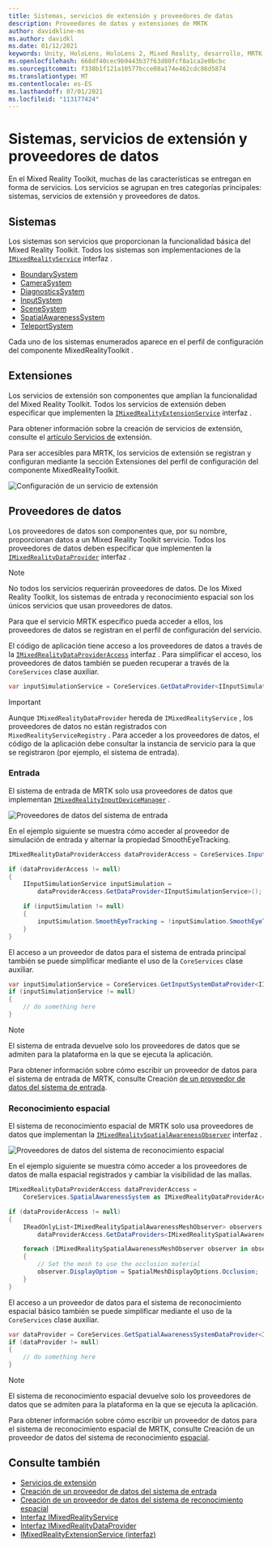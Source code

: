 ```yaml
---
title: Sistemas, servicios de extensión y proveedores de datos
description: Proveedores de datos y extensiones de MRTK
author: davidkline-ms
ms.author: davidkl
ms.date: 01/12/2021
keywords: Unity, HoloLens, HoloLens 2, Mixed Reality, desarrollo, MRTK, extensiones del sistema,
ms.openlocfilehash: 668df40cec9b9443b37f63d80fcf8a1ca2e0bcbc
ms.sourcegitcommit: f338b1f121a10577bcce08a174e462cdc86d5874
ms.translationtype: MT
ms.contentlocale: es-ES
ms.lasthandoff: 07/01/2021
ms.locfileid: "113177424"
---
```

# <a name="systems-extension-services-and-data-providers"></a>Sistemas, servicios de extensión y proveedores de datos

En el Mixed Reality Toolkit, muchas de las características se entregan en forma de servicios. Los servicios se agrupan en tres categorías principales: sistemas, servicios de extensión y proveedores de datos.

## <a name="systems"></a>Sistemas

Los sistemas son servicios que proporcionan la funcionalidad básica del Mixed Reality Toolkit. Todos los sistemas son implementaciones de la [`IMixedRealityService`](xref:Microsoft.MixedReality.Toolkit.IMixedRealityService) interfaz .

- [BoundarySystem](../features/boundary/boundary-system-getting-started.md)
- [CameraSystem](../features/camera-system/camera-system-overview.md)
- [DiagnosticsSystem](../features/diagnostics/diagnostics-system-getting-started.md)
- [InputSystem](../features/input/overview.md)
- [SceneSystem](../features/scene-system/scene-system-getting-started.md)
- [SpatialAwarenessSystem](../features/spatial-awareness/spatial-awareness-getting-started.md)
- [TeleportSystem](../features/teleport-system/teleport-system.md)

Cada uno de los sistemas enumerados aparece en el [](../features/profiles/profiles.md)perfil de configuración del componente MixedRealityToolkit .

## <a name="extensions"></a>Extensiones

Los servicios de extensión son componentes que amplían la funcionalidad del Mixed Reality Toolkit. Todos los servicios de extensión deben especificar que implementen la [`IMixedRealityExtensionService`](xref:Microsoft.MixedReality.Toolkit.IMixedRealityExtensionService) interfaz .

Para obtener información sobre la creación de servicios de extensión, consulte el [artículo Servicios de](../features/extensions/extension-services.md) extensión.

Para ser accesibles para MRTK, los servicios de extensión se registran y configuran mediante la sección Extensiones del perfil de configuración del componente MixedRealityToolkit.

![Configuración de un servicio de extensión](../features/images/profiles/ConfiguredExtensionService.png)

## <a name="data-providers"></a>Proveedores de datos

Los proveedores de datos son componentes que, por su nombre, proporcionan datos a un Mixed Reality Toolkit servicio. Todos los proveedores de datos deben especificar que implementen la [`IMixedRealityDataProvider`](xref:Microsoft.MixedReality.Toolkit.IMixedRealityDataProvider) interfaz .

> [!NOTE]
> No todos los servicios requerirán proveedores de datos. De los Mixed Reality Toolkit, los sistemas de entrada y reconocimiento espacial son los únicos servicios que usan proveedores de datos.

Para que el servicio MRTK específico pueda acceder a ellos, los proveedores de datos se registran en el perfil de configuración del servicio.

El código de aplicación tiene acceso a los proveedores de datos a través de la [`IMixedRealityDataProviderAccess`](xref:Microsoft.MixedReality.Toolkit.IMixedRealityDataProviderAccess) interfaz . Para simplificar el acceso, los proveedores de datos también se pueden recuperar a través de la `CoreServices` clase auxiliar.

```c#
var inputSimulationService = CoreServices.GetDataProvider<IInputSimulationService>(CoreServices.InputSystem);
```

> [!IMPORTANT]
> Aunque `IMixedRealityDataProvider` hereda de `IMixedRealityService` , los proveedores de datos no están registrados con `MixedRealityServiceRegistry` . Para acceder a los proveedores de datos, el código de la aplicación debe consultar la instancia de servicio para la que se registraron (por ejemplo, el sistema de entrada).

### <a name="input"></a>Entrada

El sistema de entrada de MRTK solo usa proveedores de datos que implementan [`IMixedRealityInputDeviceManager`](xref:Microsoft.MixedReality.Toolkit.Input.IMixedRealityInputDeviceManager) .

![Proveedores de datos del sistema de entrada](../features/images/input/RegisteredServiceProviders.PNG)

En el ejemplo siguiente se muestra cómo acceder al proveedor de simulación de entrada y alternar la propiedad SmoothEyeTracking.

```c#
IMixedRealityDataProviderAccess dataProviderAccess = CoreServices.InputSystem as IMixedRealityDataProviderAccess;

if (dataProviderAccess != null)
{
    IInputSimulationService inputSimulation =
        dataProviderAccess.GetDataProvider<IInputSimulationService>();

    if (inputSimulation != null)
    {
        inputSimulation.SmoothEyeTracking = !inputSimulation.SmoothEyeTracking;
    }
}
```

El acceso a un proveedor de datos para el sistema de entrada principal también se puede simplificar mediante el uso de la `CoreServices` clase auxiliar.

```c#
var inputSimulationService = CoreServices.GetInputSystemDataProvider<IInputSimulationService>();
if (inputSimulationService != null)
{
    // do something here
}
```

> [!NOTE]
> El sistema de entrada devuelve solo los proveedores de datos que se admiten para la plataforma en la que se ejecuta la aplicación.

Para obtener información sobre cómo escribir un proveedor de datos para el sistema de entrada de MRTK, consulte Creación [de un proveedor de datos del sistema de entrada](../features/input/create-data-provider.md).

### <a name="spatial-awareness"></a>Reconocimiento espacial

El sistema de reconocimiento espacial de MRTK solo usa proveedores de datos que implementan la [`IMixedRealitySpatialAwarenessObserver`](xref:Microsoft.MixedReality.Toolkit.SpatialAwareness.IMixedRealitySpatialAwarenessObserver) interfaz .

![Proveedores de datos del sistema de reconocimiento espacial](../features/images/spatial-awareness/SpatialAwarenessProfile.png)

En el ejemplo siguiente se muestra cómo acceder a los proveedores de datos de malla espacial registrados y cambiar la visibilidad de las mallas.

```c#
IMixedRealityDataProviderAccess dataProviderAccess =
    CoreServices.SpatialAwarenessSystem as IMixedRealityDataProviderAccess;

if (dataProviderAccess != null)
{
    IReadOnlyList<IMixedRealitySpatialAwarenessMeshObserver> observers =
        dataProviderAccess.GetDataProviders<IMixedRealitySpatialAwarenessMeshObserver>();

    foreach (IMixedRealitySpatialAwarenessMeshObserver observer in observers)
    {
        // Set the mesh to use the occlusion material
        observer.DisplayOption = SpatialMeshDisplayOptions.Occlusion;
    }
}
```

El acceso a un proveedor de datos para el sistema de reconocimiento espacial básico también se puede simplificar mediante el uso de la `CoreServices` clase auxiliar.

```c#
var dataProvider = CoreServices.GetSpatialAwarenessSystemDataProvider<IMixedRealitySpatialAwarenessMeshObserver>();
if (dataProvider != null)
{
    // do something here
}
```

> [!NOTE]
> El sistema de reconocimiento espacial devuelve solo los proveedores de datos que se admiten para la plataforma en la que se ejecuta la aplicación.

Para obtener información sobre cómo escribir un proveedor de datos para el sistema de reconocimiento espacial de MRTK, consulte Creación de un proveedor de datos del sistema de reconocimiento [espacial](../features/spatial-awareness/create-data-provider.md).

## <a name="see-also"></a>Consulte también

- [Servicios de extensión](../features/extensions/extension-services.md)
- [Creación de un proveedor de datos del sistema de entrada](../features/input/create-data-provider.md)
- [Creación de un proveedor de datos del sistema de reconocimiento espacial](../features/spatial-awareness/create-data-provider.md)
- [Interfaz IMixedRealityService](xref:Microsoft.MixedReality.Toolkit.IMixedRealityService)
- [Interfaz IMixedRealityDataProvider](xref:Microsoft.MixedReality.Toolkit.IMixedRealityDataProvider)
- [IMixedRealityExtensionService (interfaz)](xref:Microsoft.MixedReality.Toolkit.IMixedRealityExtensionService)
